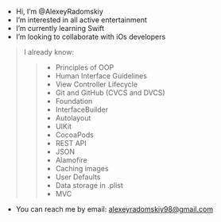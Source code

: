 - Hi, I’m @AlexeyRadomskiy
- I’m interested in all active entertainment
- I’m currently learning Swift
- I’m looking to collaborate with iOs developers


> I already know:
>>  * Principles of OOP
>>  * Human Interface Guidelines
>>  * View Controller Lifecycle
>>  * Git and GitHub (CVCS and DVCS)
>>  * Foundation
>>  * InterfaceBuilder
>>  * Autolayout
>>  * UIKit
>>  * CocoaPods
>>  * REST API
>>  * JSON
>>  * Alamofire
>>  * Caching images
>>  * User Defaults
>>  * Data storage in .plist
>>  * MVC
    
- You can reach me by email: alexeyradomskiy98@gmail.com
